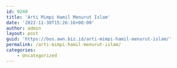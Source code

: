 ```yaml
---
id: 9240
title: 'Arti Mimpi Hamil Menurut Islam'
date: '2022-11-30T15:26:16+00:00'
author: admin
layout: post
guid: 'https://bos.awn.biz.id/arti-mimpi-hamil-menurut-islam/'
permalink: /arti-mimpi-hamil-menurut-islam/
categories:
    - Uncategorized
---
```


